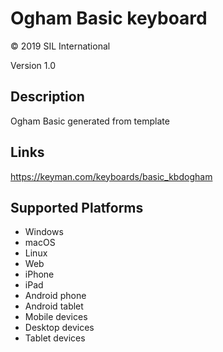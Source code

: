 Ogham Basic keyboard
==============

© 2019 SIL International

Version 1.0

Description
-----------

Ogham Basic generated from template

Links
-----
https://keyman.com/keyboards/basic_kbdogham

Supported Platforms
-------------------
 * Windows
 * macOS
 * Linux
 * Web
 * iPhone
 * iPad
 * Android phone
 * Android tablet
 * Mobile devices
 * Desktop devices
 * Tablet devices

